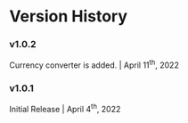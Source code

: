# Version History

### **v1.0.2**

Currency converter is added. | April 11<sup>th</sup>, 2022<br>

### **v1.0.1**

Initial Release | April 4<sup>th</sup>, 2022
